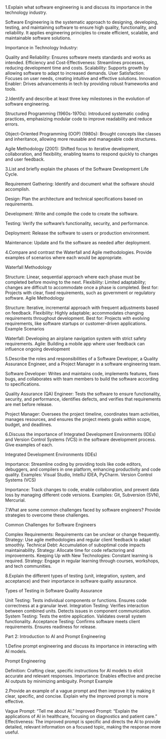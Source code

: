 1.Explain what software engineering is and discuss its importance in the technology industry.

Software Engineering is the systematic approach to designing, developing, testing, and maintaining software to ensure high quality, functionality, and reliability. It applies engineering principles to create efficient, scalable, and maintainable software solutions.

Importance in Technology Industry:

Quality and Reliability: Ensures software meets standards and works as intended.
Efficiency and Cost-Effectiveness: Streamlines processes, reducing development time and costs.
Scalability: Supports growth by allowing software to adapt to increased demands.
User Satisfaction: Focuses on user needs, creating intuitive and effective solutions.
Innovation Enabler: Drives advancements in tech by providing robust frameworks and tools.

2.Identify and describe at least three key milestones in the evolution of software engineering.

Structured Programming (1960s-1970s): Introduced systematic coding practices, emphasizing modular code to improve readability and reduce errors.

Object-Oriented Programming (OOP) (1980s): Brought concepts like classes and inheritance, allowing more reusable and manageable code structures.

Agile Methodology (2001): Shifted focus to iterative development, collaboration, and flexibility, enabling teams to respond quickly to changes and user feedback.



3.List and briefly explain the phases of the Software Development Life Cycle.


Requirement Gathering: Identify and document what the software should accomplish.

Design: Plan the architecture and technical specifications based on requirements.

Development: Write and compile the code to create the software.

Testing: Verify the software’s functionality, security, and performance.

Deployment: Release the software to users or production environment.

Maintenance: Update and fix the software as needed after deployment.



4.Compare and contrast the Waterfall and Agile methodologies. Provide examples of scenarios where each would be appropriate.



Waterfall Methodology

Structure: Linear, sequential approach where each phase must be completed before moving to the next.
Flexibility: Limited adaptability; changes are difficult to accommodate once a phase is completed.
Best for: Projects with clear, fixed requirements, such as government or regulatory software.
Agile Methodology

Structure: Iterative, incremental approach with frequent adjustments based on feedback.
Flexibility: Highly adaptable; accommodates changing requirements throughout development.
Best for: Projects with evolving requirements, like software startups or customer-driven applications.
Example Scenarios

Waterfall: Developing an airplane navigation system with strict safety requirements.
Agile: Building a mobile app where user feedback can influence ongoing development



5.Describe the roles and responsibilities of a Software Developer, a Quality Assurance Engineer, and a Project Manager in a software engineering team.



Software Developer: Writes and maintains code, implements features, fixes bugs, and collaborates with team members to build the software according to specifications.

Quality Assurance (QA) Engineer: Tests the software to ensure functionality, security, and performance, identifies defects, and verifies that requirements are met before release.

Project Manager: Oversees the project timeline, coordinates team activities, manages resources, and ensures the project meets goals within scope, budget, and deadlines.



6.Discuss the importance of Integrated Development Environments (IDEs) and Version Control Systems (VCS) in the software development process. Give examples of each.


Integrated Development Environments (IDEs)

Importance: Streamline coding by providing tools like code editors, debuggers, and compilers in one platform, enhancing productivity and code quality.
Examples: Visual Studio, IntelliJ IDEA, PyCharm.
Version Control Systems (VCS)

Importance: Track changes to code, enable collaboration, and prevent data loss by managing different code versions.
Examples: Git, Subversion (SVN), Mercurial.


7.What are some common challenges faced by software engineers? Provide strategies to overcome these challenges.



Common Challenges for Software Engineers

Complex Requirements: Requirements can be unclear or change frequently.
Strategy: Use agile methodologies and regular client feedback to adapt smoothly.
Technical Debt: Accumulation of suboptimal code impacts maintainability.
Strategy: Allocate time for code refactoring and improvements.
Keeping Up with New Technologies: Constant learning is required.
Strategy: Engage in regular learning through courses, workshops, and tech communities.


8.Explain the different types of testing (unit, integration, system, and acceptance) and their importance in software quality assurance.



Types of Testing in Software Quality Assurance

Unit Testing: Tests individual components or functions. Ensures code correctness at a granular level.
Integration Testing: Verifies interaction between combined units. Detects issues in component communication.
System Testing: Tests the entire application. Validates overall system functionality.
Acceptance Testing: Confirms software meets client requirements. Ensures readiness for release.


Part 2: Introduction to AI and Prompt Engineering

1.Define prompt engineering and discuss its importance in interacting with AI models.


Prompt Engineering

Definition: Crafting clear, specific instructions for AI models to elicit accurate and relevant responses.
Importance: Enables effective and precise AI outputs by minimizing ambiguity.
Prompt Example

2.Provide an example of a vague prompt and then improve it by making it clear, specific, and concise. Explain why the improved prompt is more effective.

Vague Prompt: “Tell me about AI.”
Improved Prompt: “Explain the applications of AI in healthcare, focusing on diagnostics and patient care.”
Effectiveness: The improved prompt is specific and directs the AI to provide detailed, relevant information on a focused topic, making the response more useful.
